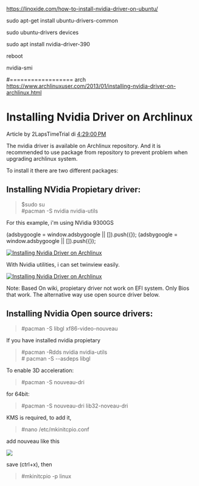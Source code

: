 https://linoxide.com/how-to-install-nvidia-driver-on-ubuntu/

sudo apt-get install ubuntu-drivers-common

sudo ubuntu-drivers devices

sudo apt install nvidia-driver-390

reboot

nvidia-smi

#================== arch
https://www.archlinuxuser.com/2013/01/installing-nvidia-driver-on-archlinux.html

# Installing Nvidia Driver on Archlinux

Article by 2LapsTimeTrial di  [4:29:00 PM](https://www.archlinuxuser.com/2013/01/installing-nvidia-driver-on-archlinux.html "permanent link") 

The nvidia driver is available on Archlinux repository. And it is recommended to use package from repository to prevent problem when upgrading archlinux system.  

To install it there are two different packages:

## **Installing NVidia Propietary driver:**

> $sudo su  
> #pacman -S nvidia nvidia-utils

  
For this example, i'm using NVidia 9300GS  

(adsbygoogle = window.adsbygoogle || \[\]).push({}); (adsbygoogle = window.adsbygoogle || \[\]).push({});

[![Installing Nvidia Driver on Archlinux](https://blogger.googleusercontent.com/img/b/R29vZ2xl/AVvXsEinnbPZJyOe9XYwuxuhE1JacH0xWkExHLGAtc-3sE8JJOvTMqO9RwumZ4ntuXfTW_LUyfzOyH6Zd0CynkXztZbPtEMkatKyKyW8fRnlP-z0N7ghYo7g5kqjpEi4SbPw6w1149KT4yixtSoM/s1600/664712247.jpg "Installing Nvidia Driver on Archlinux")](https://blogger.googleusercontent.com/img/b/R29vZ2xl/AVvXsEinnbPZJyOe9XYwuxuhE1JacH0xWkExHLGAtc-3sE8JJOvTMqO9RwumZ4ntuXfTW_LUyfzOyH6Zd0CynkXztZbPtEMkatKyKyW8fRnlP-z0N7ghYo7g5kqjpEi4SbPw6w1149KT4yixtSoM/s1600/664712247.jpg)

  
  
With Nvidia utilities, i can set twinview easily.  
  

[![Installing Nvidia Driver on Archlinux](https://blogger.googleusercontent.com/img/b/R29vZ2xl/AVvXsEgChyphenhyphenTFg9qHuau2vofJcZpkNobpET2QB3C3OYjEBQW06OEFcXqF5PLfgiqYQLx_R1S5APOmyZDJkaZ_iMgYbc1LXnKxIpw6b69L2HTZfARwnSngvw-7U36umSE1iKt_MHG1O9Sh2sOOFzJP/s1600/178486010.jpg "Installing Nvidia Driver on Archlinux")](https://blogger.googleusercontent.com/img/b/R29vZ2xl/AVvXsEgChyphenhyphenTFg9qHuau2vofJcZpkNobpET2QB3C3OYjEBQW06OEFcXqF5PLfgiqYQLx_R1S5APOmyZDJkaZ_iMgYbc1LXnKxIpw6b69L2HTZfARwnSngvw-7U36umSE1iKt_MHG1O9Sh2sOOFzJP/s1600/178486010.jpg)

  
Note: Based On wiki, propietary driver not work on EFI system. Only Bios that work. The alternative way use open source driver below.  
  

## **Installing Nvidia Open source drivers:**

  

> #pacman -S libgl xf86-video-nouveau

  
If you have installed nvidia propietary  

> #pacman -Rdds nvidia nvidia-utils  
> \# pacman -S --asdeps libgl

  
To enable 3D acceleration:  

> #pacman -S nouveau-dri

for 64bit:  

> #pacman -S nouveau-dri lib32-noveau-dri

  
KMS is required, to add it,  

> #nano /etc/mkinitcpio.conf

add nouveau like this  
  

[![](https://blogger.googleusercontent.com/img/b/R29vZ2xl/AVvXsEj4Tf_84KT_kzaqHJYt5fRhnnt42l0RqL0oWsFUnVFViseYtBP1GbJscNqgsOfYoQd4M1oKcxmXrcCgjts-QnpwZMkqI09SqND_NC-kHRYmQq-Grj5akE0DqXYh_MuzUXT7gPYOTFbojqHy/s1600/Screenshot+from+2013-01-07+14:27:05.png)](https://blogger.googleusercontent.com/img/b/R29vZ2xl/AVvXsEj4Tf_84KT_kzaqHJYt5fRhnnt42l0RqL0oWsFUnVFViseYtBP1GbJscNqgsOfYoQd4M1oKcxmXrcCgjts-QnpwZMkqI09SqND_NC-kHRYmQq-Grj5akE0DqXYh_MuzUXT7gPYOTFbojqHy/s1600/Screenshot+from+2013-01-07+14:27:05.png)

  
  
save (ctrl+x), then  

> #mkinitcpio -p linux
